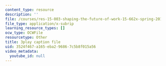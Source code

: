```yaml
---
content_type: resource
description: ''
file: /courses/res-15-003-shaping-the-future-of-work-15-662x-spring-2016/3524f467a165eba296867c5b8f015a56_LxDmWdOwIA8.srt
file_type: application/x-subrip
learning_resource_types: []
ocw_type: OCWFile
resourcetype: Other
title: 3play caption file
uid: 3524f467-a165-eba2-9686-7c5b8f015a56
video_metadata:
  youtube_id: null
---
```

